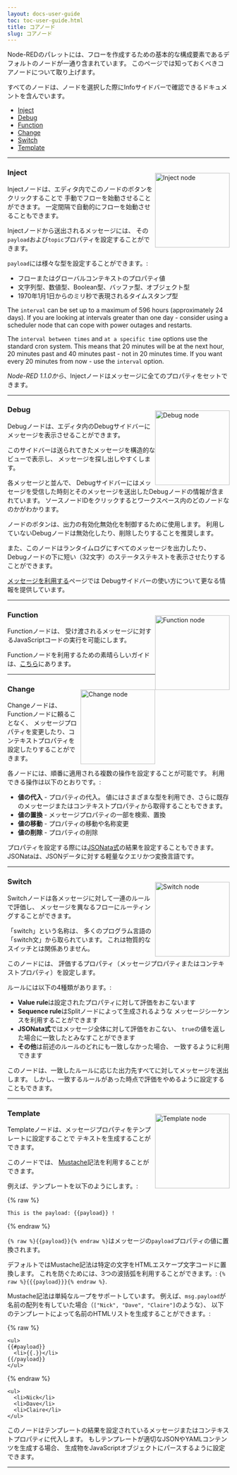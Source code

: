 ```yaml
---
layout: docs-user-guide
toc: toc-user-guide.html
title: コアノード
slug: コアノード
---
```


Node-REDのパレットには、フローを作成するための基本的な構成要素であるデフォルトのノードが一通り含まれています。
このページでは知っておくべきコアノードについて取り上げます。

すべてのノードは、ノードを選択した際にInfoサイドバーで確認できるドキュメントを含んでいます。

- [Inject](#inject)
- [Debug](#debug)
- [Function](#function)
- [Change](#change)
- [Switch](#switch)
- [Template](#template)

***

<img alt="Inject node" style="float: right; margin-top: 20px;" src="/docs/user-guide/images/node_inject.png" width="169px">

### Inject

Injectノードは、エディタ内でこのノードのボタンをクリックすることで
手動でフローを始動させることができます。
一定間隔で自動的にフローを始動させることもできます。

Injectノードから送出されるメッセージには、
その`payload`および`topic`プロパティを設定することができます。

`payload`には様々な型を設定することができます。:

 - フローまたはグローバルコンテキストのプロパティ値
 - 文字列型、数値型、Boolean型、バッファ型、オブジェクト型
 - 1970年1月1日からのミリ秒で表現されるタイムスタンプ型

The `interval` can be set up to a maximum of 596 hours (approximately 24 days).
If you are looking at intervals greater than one day - consider using a scheduler node that can cope with power outages and restarts.

The `interval between times` and `at a specific time` options use the standard cron system. This means that 20 minutes will be at the next hour, 20 minutes past and 40 minutes past - not in 20 minutes time. If you want every 20 minutes from now - use the `interval` option.

*Node-RED 1.1.0から*、Injectノードはメッセージに全てのプロパティをセットできます。
***

<img alt="Debug node" style="float: right; margin-top: 20px;" src="/docs/user-guide/images/node_debug.png" width="169px">

### Debug

Debugノードは、エディタ内のDebugサイドバーにメッセージを表示させることができます。

このサイドバーは送られてきたメッセージを構造的なビューで表示し、
メッセージを探し出しやすくします。

各メッセージと並んで、
Debugサイドバーにはメッセージを受信した時刻とそのメッセージを送出したDebugノードの情報が含まれています。
ソースノードIDをクリックするとワークスペース内のどのノードなのかがわかります。

ノードのボタンは、出力の有効化無効化を制御するために使用します。
利用していないDebugノードは無効化したり、削除したりすることを推奨します。

また、このノードはランタイムログにすべてのメッセージを出力したり、
Debugノードの下に短い（32文字）のステータステキストを表示させたりすることができます。

[メッセージを利用する](/docs/user-guide/messages)ページでは
Debugサイドバーの使い方について更なる情報を提供しています。

***

<img alt="Function node" style="float: right; margin-top: 20px;" src="/docs/user-guide/images/node_function.png" width="169px">

### Function

Functionノードは、
受け渡されるメッセージに対するJavaScriptコードの実行を可能にします。

Functionノードを利用するための素晴らしいガイドは、[こちら](/docs/user-guide/writing-functions)にあります。

***

<img alt="Change node" style="float: right; margin-top: 20px;" src="/docs/user-guide/images/node_change.png" width="169px">

### Change

Changeノードは、Functionノードに頼ることなく、
メッセージプロパティを変更したり、コンテキストプロパティを設定したりすることができます。

各ノードには、順番に適用される複数の操作を設定することが可能です。
利用できる操作は以下のとおりです。:

 - **値の代入** - プロパティの代入。
   値にはさまざまな型を利用でき、さらに既存のメッセージまたはコンテキストプロパティから取得することもできます。
 - **値の置換** - メッセージプロパティの一部を検索、置換
 - **値の移動** - プロパティの移動や名称変更
 - **値の削除** - プロパティの削除

プロパティを設定する際には[JSONata式](https://jsonata.org)の結果を設定することもできます。
JSONataは、JSONデータに対する軽量なクエリかつ変換言語です。

***

<img alt="Switch node" style="float: right; margin-top: 20px;" src="/docs/user-guide/images/node_switch.png" width="169px">

### Switch


Switchノードは各メッセージに対して一連のルールで評価し、
メッセージを異なるフローにルーティングすることができます。

<div class="doc-callout">「switch」という名称は、
多くのプログラム言語の「switch文」から取られています。
これは物質的なスイッチとは関係ありません。</div>

このノードには、
評価するプロパティ（メッセージプロパティまたはコンテキストプロパティ）を設定します。

ルールには以下の4種類があります。:

 - **Value rule**は設定されたプロパティに対して評価をおこないます
 - **Sequence rule**はSplitノードによって生成されるような
   メッセージシーケンスを利用することができます
 - **JSONata式**ではメッセージ全体に対して評価をおこない、
   `true`の値を返した場合に一致したとみなすことができます
 - **その他**は前述のルールのどれにも一致しなかった場合、
   一致するように利用できます

このノードは、一致したルールに応じた出力先すべてに対してメッセージを送出します。
しかし、一致するルールがあった時点で評価をやめるように設定することもできます。

***

<img alt="Template node" style="float: right; margin-top: 20px;" src="/docs/user-guide/images/node_template.png" width="169px">

### Template


Templateノードは、メッセージプロパティをテンプレートに設定することで
テキストを生成することができます。

このノードでは、
[Mustache](https://mustache.github.io/mustache.5.html)記法を利用することができます。

例えば、テンプレートを以下のようにします。:

{% raw %}
```
This is the payload: {{payload}} !
```
{% endraw %}

`{% raw %}{{payload}}{% endraw %}`はメッセージの`payload`プロパティの値に置換されます。

デフォルトではMustache記法は特定の文字をHTMLエスケープ文字コードに置換します。
これを防ぐためには、3つの波括弧を利用することができます。: `{% raw %}{{{payload}}}{% endraw %}`.

Mustache記法は単純なループをサポートしています。
例えば、`msg.payload`が名前の配列を有していた場合（`["Nick", "Dave", "Claire"]`のような）、
以下のテンプレートによって名前のHTMLリストを生成することができます。:

{% raw %}
```
<ul>
{{#payload}}
  <li>{{.}}</li>
{{/payload}}
</ul>
```
{% endraw %}


```
<ul>
  <li>Nick</li>
  <li>Dave</li>
  <li>Claire</li>
</ul>
```

このノードはテンプレートの結果を設定されているメッセージまたはコンテキストプロパティに代入します。
もしテンプレートが適切なJSONやYAMLコンテンツを生成する場合、
生成物をJavaScriptオブジェクトにパースするように設定できます。

***
